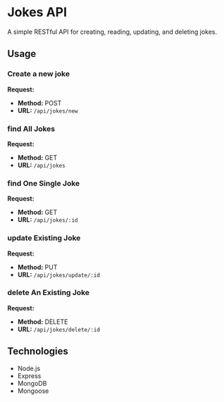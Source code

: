 # Jokes API

A simple RESTful API for creating, reading, updating, and deleting jokes.

## Usage

### Create a new joke

**Request:**
- **Method:** POST
- **URL:** `/api/jokes/new`

### find All Jokes

**Request:**
- **Method:** GET
- **URL:** `/api/jokes`

### find One Single Joke

**Request:**
- **Method:** GET
- **URL:** `/api/jokes/:id`

### update Existing Joke

**Request:**
- **Method:** PUT
- **URL:** `/api/jokes/update/:id`

### delete An Existing Joke

**Request:**
- **Method:** DELETE
- **URL:** `/api/jokes/delete/:id`

## Technologies
- Node.js
- Express
- MongoDB
- Mongoose
